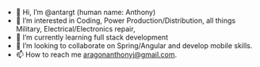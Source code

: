 - 👋 Hi, I’m @antargt (human name: Anthony)
- 👀 I’m interested in Coding, Power Production/Distribution, all things Military, Electrical/Electronics repair,
- 🌱 I’m currently learning full stack development
- 💞️ I’m looking to collaborate on Spring/Angular and develop mobile skills.
- 📫 How to reach me aragonanthonyj@gmail.com.

<!---
antargt/antargt is a ✨ special ✨ repository because its `README.md` (this file) appears on your GitHub profile.
You can click the Preview link to take a look at your changes.
--->
